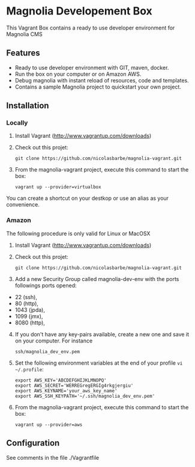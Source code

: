 # Magnolia Developement Box
This Vagrant Box contains a ready to use developer environment for Magnolia CMS

## Features
- Ready to use developer environment with GIT, maven, docker.
- Run the box on your computer or on Amazon AWS.
- Debug magnolia with instant reload of resources, code and templates.
- Contains a sample Magnolia project to quickstart your own project.

## Installation

### Locally
1. Install Vagrant (http://www.vagrantup.com/downloads)
2. Check out this projet:
   
   ```
   git clone https://github.com/nicolasbarbe/magnolia-vagrant.git
   ```

3. From the magnolia-vagrant project, execute this command to start the box:
   
   ```
   vagrant up --provider=virtualbox
   ```
   
You can create a shortcut on your destkop or use an alias as your convenience.
### Amazon

The following procedure is only valid for Linux or MacOSX

1. Install Vagrant (http://www.vagrantup.com/downloads)
2. Check out this projet:

   ```
   git clone https://github.com/nicolasbarbe/magnolia-vagrant.git
   ```

3. Add a new Security Group called magnolia-dev-env with the ports followings ports opened: 
 - 22 (ssh),
 - 80 (http), 
 - 1043 (jpda), 
 - 1099 (jmx),
 - 8080 (http), 
4. If you don't have any key-pairs available, create a new one and save it on your computer. For instance
   
   ```
   ssh/magnolia_dev_env.pem
   ```
   
5. Set the following environment variables at the end of your profile `vi ~/.profile`:
      
   ```
   export AWS_KEY='ABCDEFGHIJKLMNOPQ'
   export AWS_SECRET='WERREGregERGIg4rkgjergiu'
   export AWS_KEYNAME='your_aws_key_name'
   export AWS_SSH_KEYPATH='~/.ssh/magnolia_dev_env.pem'
   ```
      
6. From the magnolia-vagrant project, execute this command to start the box:

   ```
   vagrant up --provider=aws
   ```

## Configuration
See comments in the file ./Vagrantfile
